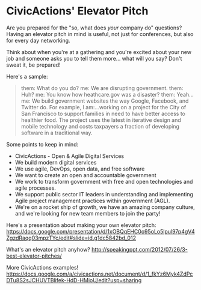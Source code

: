 # CivicActions' Elevator Pitch

Are you prepared for the "so, what does *your* company do" questions? Having an elevator pitch in mind is useful, not just for conferences, but also for every day networking.

Think about when you're at a gathering and you're excited about your new job and someone asks you to tell them more... what will you say? Don't sweat it, be prepared!

Here's a sample:

> them: What do you do? me: We are disrupting government.
> them: Huh? me: You know how heathcare.gov was a disaster?
> them: Yeah... me: We build government websites the way Google, Facebook, and Twitter do. For example, I am:...working on a project for the City of San Francisco to support families in need to have better access to healthier food. The project uses the latest in iterative design and mobile technology and costs taxpayers a fraction of developing software in a traditional way.

Some points to keep in mind:

*   CivicActions - Open & Agile Digital Services
*   We build modern digital services
*   We use agile, DevOps, open data, and free software
*   We want to create an open and accountable government
*   We work to transform government with free and open technologies and agile processes.
*   We support public sector IT leaders in understanding and implementing Agile project management practices within government (AGL).
*   We're on a rocket ship of growth, we have an amazing company culture, and we're looking for new team members to join the party!

Here's a presentation about making your own elevator pitch: <https://docs.google.com/presentation/d/1xOBQqEHC0o95oLo5lpul97p4gV4ZgzdRaqq03mpzTYc/edit#slide=id.g1dc5842bd_012>

What's an elevator pitch anyhow? <http://speakingppt.com/2012/07/26/3-best-elevator-pitches/>

More CivicActions examples! <https://docs.google.com/a/civicactions.net/document/d/1_fkYz6Myk4ZdPcDTu8S2sJCHUVTBlifek-HdD-HMioU/edit?usp=sharing>

